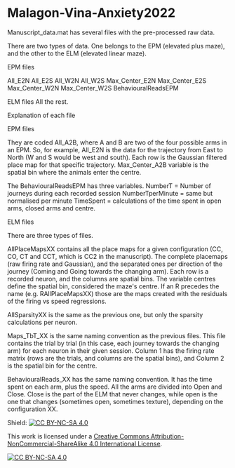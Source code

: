 # Malagon-Vina-Anxiety2022

Manuscript_data.mat has several files with the pre-processed raw data.
 
There are two types of data. One belongs to the EPM (elevated plus maze), and the other to the ELM (elevated linear maze).
 
EPM files
 
All_E2N
All_E2S
All_W2N
All_W2S
Max_Center_E2N
Max_Center_E2S
Max_Center_W2N
Max_Center_W2S
BehaviouralReadsEPM
 
ELM files
All the rest.
 
Explanation of each file
 
EPM files
 
They are coded All_A2B, where A and B are two of the four possible arms in an EPM. So, for example, All_E2N is the data for the trajectory from East to North (W and S would be west and south). Each row is the Gaussian filtered place map for that specific trajectory. Max_Center_A2B variable is the spatial bin where the animals enter the centre.
 
The BehaviouralReadsEPM has three variables.
NumberT = Number of journeys during each recorded session
NumberTperMinute = same but normalised per minute
TimeSpent = calculations of the time spent in open arms, closed arms and centre.
 
ELM files
 
There are three types of files.
 
AllPlaceMapsXX contains all the place maps for a given configuration (CC, CO, CT and CCT, which is CC2 in the manuscript). The complete placemaps (raw firing rate and Gaussian), and the separated ones per direction of the journey (Coming and Going towards the changing arm). Each row is a recorded neuron, and the columns are spatial bins. The variable centres define the spatial bin, considered the maze's centre. If an R precedes the name (e.g. RAllPlaceMapsXX) those are the maps created with the residuals of the firing vs speed regressions.
 
AllSparsityXX is the same as the previous one, but only the sparsity calculations per neuron.
 
Maps_TbT_XX is the same naming convention as the previous files. This file contains the trial by trial (in this case, each journey towards the changing arm) for each neuron in their given session. Column 1 has the firing rate matrix (rows are the trials, and columns are the spatial bins), and Column 2 is the spatial bin for the centre.
 
BehaviouralReads_XX has the same naming convention. It has the time spent on each arm, plus the speed. All the arms are divided into Open and Close. Close is the part of the ELM that never changes, while open is the one that changes (sometimes open, sometimes texture), depending on the configuration XX.

Shield: [![CC BY-NC-SA 4.0][cc-by-nc-sa-shield]][cc-by-nc-sa]

This work is licensed under a
[Creative Commons Attribution-NonCommercial-ShareAlike 4.0 International License][cc-by-nc-sa].

[![CC BY-NC-SA 4.0][cc-by-nc-sa-image]][cc-by-nc-sa]

[cc-by-nc-sa]: http://creativecommons.org/licenses/by-nc-sa/4.0/
[cc-by-nc-sa-image]: https://licensebuttons.net/l/by-nc-sa/4.0/88x31.png
[cc-by-nc-sa-shield]: https://img.shields.io/badge/License-CC%20BY--NC--SA%204.0-lightgrey.svg
